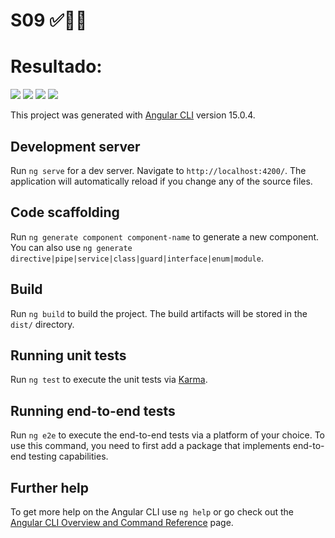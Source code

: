 # S09 ✅👩‍💻

<h1>Resultado: </h1>
  <img src="https://github.com/star1602/Framework-Angular-Certus/blob/main/img/S09%20-%20Vista%20previa.jpeg">
  <img src="https://github.com/star1602/Framework-Angular-Certus/blob/main/img/S09%20-%20Resultado.jpeg">
  <img src="https://github.com/star1602/Framework-Angular-Certus/blob/main/img/S09%20-%20C%C3%B3digo%20angular.jpeg">
  <img src="https://github.com/star1602/Framework-Angular-Certus/blob/main/img/S09%20-%20Estructura.jpeg">
  
  

This project was generated with [Angular CLI](https://github.com/angular/angular-cli) version 15.0.4.

## Development server

Run `ng serve` for a dev server. Navigate to `http://localhost:4200/`. The application will automatically reload if you change any of the source files.

## Code scaffolding

Run `ng generate component component-name` to generate a new component. You can also use `ng generate directive|pipe|service|class|guard|interface|enum|module`.

## Build

Run `ng build` to build the project. The build artifacts will be stored in the `dist/` directory.

## Running unit tests

Run `ng test` to execute the unit tests via [Karma](https://karma-runner.github.io).

## Running end-to-end tests

Run `ng e2e` to execute the end-to-end tests via a platform of your choice. To use this command, you need to first add a package that implements end-to-end testing capabilities.

## Further help

To get more help on the Angular CLI use `ng help` or go check out the [Angular CLI Overview and Command Reference](https://angular.io/cli) page.
